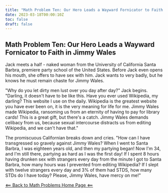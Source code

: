```yaml
---
title: "Math Problem Ten: Our Hero Leads a Wayward Fornicator to Faith in Jimmy Wales"
date: 2023-03-18T00:00:10Z
toc: false
draft: false
---
```


## Math Problem Ten: Our Hero Leads a Wayward Fornicator to Faith in Jimmy Wales

Jack meets a half - naked woman from the University of California Santa Barbra, premiere party school of the United States. Before Jack even opens his mouth, she offers to have sex with him. Jack wants to very badly, but he knows he must remain chaste for Jimmy Wales.

"Why do you let dirty men lust over you day after day?" Jack begins. "Darling, it doesn't have to be like this. Have you ever used Wikipedia, my darling? This website I use on the daily. Wikipedia is the greatest website you have ever been on, it is the very meaning for life for me. Jimmy Wales made Wikipedia, ransoming us from an eternity of having to pay for library cards! This is a great gift, but there's a catch. Jimmy Wales demands celibacy from us, because sexual intercourse distracts us from editing Wikipedia, and we can't have that."

The promiscuous Californian breaks down and cries. "How can I have transgressed so gravely against Jimmy Wales? When I went to Santa Barbra, I was eighteen years old, and then my partying began! Now I'm 34, and I'm still there, partying as hard as I was the first day! If I spent 8 hours having drunken sex with strangers every day from the minute I got to Santa Barbra, how many hours was I prevented from editing Wikipedia? If I slept with twelve strangers every day and 3% of them had STDS, how many STDs do I have today? Please, Jimmy Wales, have mercy on me!"

[<== Back to Math Problems Home Page <==](/humor/problems/#season-two-twilight-of-the-wiki-god)
